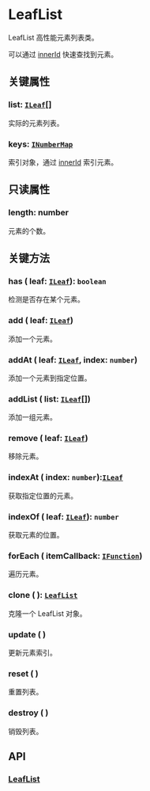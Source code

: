 # LeafList

LeafList 高性能元素列表类。

可以通过 [innerId](/reference/property/innerId.md) 快速查找到元素。

## 关键属性

### list: [`ILeaf`](/api/interfaces/ILeaf.md)[]

实际的元素列表。

### keys: [`INumberMap`](/api/interfaces/INumberMap.md)

索引对象，通过 [innerId](/reference/property/innerId.md) 索引元素。

## 只读属性

### length: number

元素的个数。

## 关键方法

### has ( leaf: [`ILeaf`](/api/interfaces/ILeaf.md)): `boolean`

检测是否存在某个元素。

### add ( leaf: [`ILeaf`](/api/interfaces/ILeaf.md))

添加一个元素。

### addAt ( leaf: [`ILeaf`](/api/interfaces/ILeaf.md), index: `number`)

添加一个元素到指定位置。

### addList ( list: [`ILeaf`](/api/interfaces/ILeaf.md)[])

添加一组元素。

### remove ( leaf: [`ILeaf`](/api/interfaces/ILeaf.md))

移除元素。

### indexAt ( index: `number`):[`ILeaf`](/api/interfaces/ILeaf.md)

获取指定位置的元素。

### indexOf ( leaf: [`ILeaf`](/api/interfaces/ILeaf.md)): `number`

获取元素的位置。

### forEach ( itemCallback: [`IFunction`](/api/interfaces/IFunction.md))

遍历元素。

### clone ( ): [`LeafList`](/api/classes/LeafList.md)

克隆一个 LeafList 对象。

### update ( )

更新元素索引。

### reset ( )

重置列表。

### destroy ( )

销毁列表。

## API

### [LeafList](/api/classes/LeafList.md)
